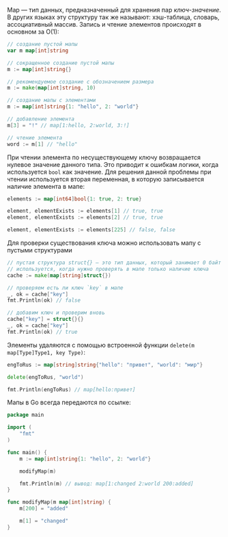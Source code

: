 
Map — тип данных, предназначенный для хранения пар *ключ-значение*. В других языках эту структуру так же называют: хэш-таблица, словарь, ассоциативный массив. Запись и чтение элементов происходят в основном за O(1):

```go
// создание пустой мапы
var m map[int]string

// сокращенное создание пустой мапы
m := map[int]string{}

// рекомендуемое создание с обозначением размера
m := make(map[int]string, 10)

// создание мапы с элементами
m := map[int]string{1: "hello", 2: "world"}

// добавление элемента
m[3] = "!" // map[1:hello, 2:world, 3:!]

// чтение элемента
word := m[1] // "hello"
```

При чтении элемента по несуществующему ключу возвращается нулевое значение данного типа. Это приводит к ошибкам логики, когда используется `bool` как значение. Для решения данной проблемы при чтении используется вторая переменная, в которую записывается наличие элемента в мапе:

```go
elements := map[int64]bool{1: true, 2: true}

element, elementExists := elements[1] // true, true
element, elementExists := elements[2] // true, true

element, elementExists := elements[225] // false, false
```

Для проверки существования ключа можно использовать мапу с пустыми структурами

```go
// пустая структура struct{} — это тип данных, который занимает 0 байт
// используется, когда нужно проверять в мапе только наличие ключа
cache := make(map[string]struct{})

// проверяем есть ли ключ `key` в мапе
_, ok = cache["key"]
fmt.Println(ok) // false

// добавим ключ и проверим вновь
cache["key"] = struct{}{}
_, ok = cache["key"]
fmt.Println(ok) // true
```

Элементы удаляются с помощью встроенной функции `delete(m map[Type]Type1, key Type)`:

```go
engToRus := map[string]string{"hello": "привет", "world": "мир"}

delete(engToRus, "world")

fmt.Println(engToRus) // map[hello:привет]
```

Мапы в Go всегда передаются по ссылке:

```go
package main

import (
	"fmt"
)

func main() {
	m := map[int]string{1: "hello", 2: "world"}

	modifyMap(m)

	fmt.Println(m) // вывод: map[1:changed 2:world 200:added]
}

func modifyMap(m map[int]string) {
	m[200] = "added"

	m[1] = "changed"
}
```
